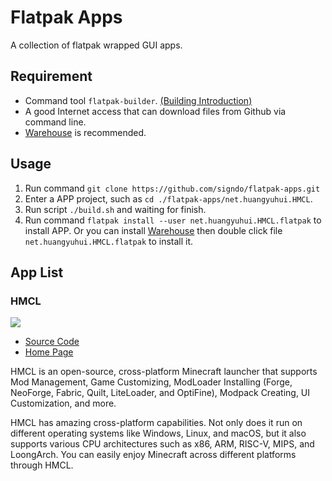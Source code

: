 # Flatpak Apps

A collection of flatpak wrapped GUI apps.

## Requirement

- Command tool `flatpak-builder`. [(Building Introduction)](https://docs.flatpak.org/en/latest/building-introduction.html)
- A good Internet access that can download files from Github via command line.
- [Warehouse](https://flathub.org/apps/io.github.flattool.Warehouse) is recommended.

## Usage

1. Run command `git clone https://github.com/signdo/flatpak-apps.git`
2. Enter a APP project, such as `cd ./flatpak-apps/net.huangyuhui.HMCL`.
3. Run script `./build.sh` and waiting for finish.
4. Run command `flatpak install --user net.huangyuhui.HMCL.flatpak` to install APP. Or you can install [Warehouse](https://flathub.org/apps/io.github.flattool.Warehouse) then double click file `net.huangyuhui.HMCL.flatpak` to install it.

## App List

### HMCL

![](https://hmcl.huangyuhui.net/assets/img/main_page.png)

- [Source Code](https://github.com/HMCL-dev/HMCL)
- [Home Page](https://hmcl.huangyuhui.net/)

HMCL is an open-source, cross-platform Minecraft launcher that supports Mod Management, Game Customizing, ModLoader Installing (Forge, NeoForge, Fabric, Quilt, LiteLoader, and OptiFine), Modpack Creating, UI Customization, and more.

HMCL has amazing cross-platform capabilities. Not only does it run on different operating systems like Windows, Linux, and macOS, but it also supports various CPU architectures such as x86, ARM, RISC-V, MIPS, and LoongArch. You can easily enjoy Minecraft across different platforms through HMCL.
